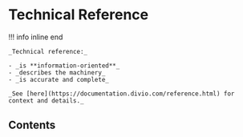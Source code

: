 # Technical Reference

!!! info inline end

    _Technical reference:_

    - _is **information-oriented**_
    - _describes the machinery_
    - _is accurate and complete_

    _See [here](https://documentation.divio.com/reference.html) for context and details._

## Contents

